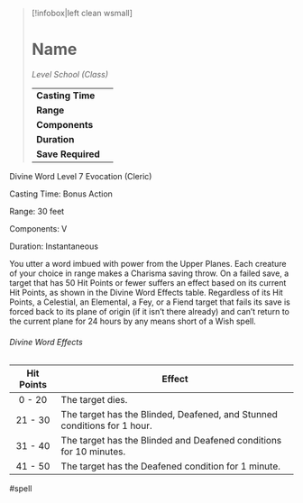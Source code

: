 > [!infobox|left clean wsmall]
> # Name
> *Level School (Class)*
> 
> | | |
> | - | - |
> | **Casting Time** | |
> | **Range** | |
> | **Components** | |
> | **Duration** | |
> | **Save Required** | |

Divine Word
Level 7 Evocation (Cleric)

Casting Time: Bonus Action

Range: 30 feet

Components: V

Duration: Instantaneous

You utter a word imbued with power from the Upper Planes. Each creature of your choice in range makes a Charisma saving throw. On a failed save, a target that has 50 Hit Points or fewer suffers an effect based on its current Hit Points, as shown in the Divine Word Effects table. Regardless of its Hit Points, a Celestial, an Elemental, a Fey, or a Fiend target that fails its save is forced back to its plane of origin (if it isn’t there already) and can’t return to the current plane for 24 hours by any means short of a Wish spell.
###### Divine Word Effects 
| Hit Points | Effect                                                                   |
| :--------: | ------------------------------------------------------------------------ |
|   0 - 20   | The target dies.                                                         |
|  21 - 30   | The target has the Blinded, Deafened, and Stunned conditions for 1 hour. |
|  31 - 40   | The target has the Blinded and Deafened conditions for 10 minutes.       |
|  41 - 50   | The target has the Deafened condition for 1 minute.                      |

#spell